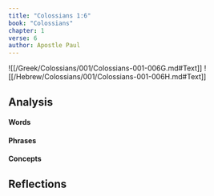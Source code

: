 ```yaml
---
title: "Colossians 1:6"
book: "Colossians"
chapter: 1
verse: 6
author: Apostle Paul
---
```

![[/Greek/Colossians/001/Colossians-001-006G.md#Text]]
![[/Hebrew/Colossians/001/Colossians-001-006H.md#Text]]

## Analysis

#### Words

#### Phrases

#### Concepts

## Reflections
